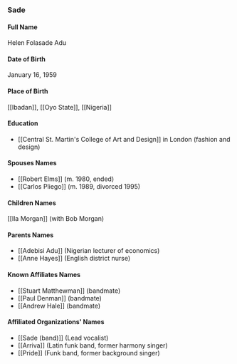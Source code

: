 ### Sade

#### Full Name

Helen Folasade Adu

#### Date of Birth

January 16, 1959

#### Place of Birth

[[Ibadan]], [[Oyo State]], [[Nigeria]]

#### Education

- [[Central St. Martin's College of Art and Design]] in London (fashion and design)
#### Spouses Names

- [[Robert Elms]] (m. 1980, ended)
- [[Carlos Pliego]] (m. 1989, divorced 1995)

#### Children Names

[[Ila Morgan]] (with Bob Morgan)

#### Parents Names

- [[Adebisi Adu]] (Nigerian lecturer of economics)
- [[Anne Hayes]] (English district nurse)

#### Known Affiliates Names

- [[Stuart Matthewman]] (bandmate)
- [[Paul Denman]] (bandmate)
- [[Andrew Hale]] (bandmate)

#### Affiliated Organizations' Names

- [[Sade (band)]] (Lead vocalist)
- [[Arriva]] (Latin funk band, former harmony singer)
- [[Pride]] (Funk band, former background singer)